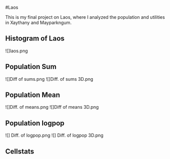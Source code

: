 #Laos

This is my final project on Laos, where I analyzed the population and utilities in Xaythany and Mayparkngum. 



## Histogram of Laos 

![]laos.png


## Population Sum

![]Diff of sums.png
![]Diff. of sums 3D.png


## Population Mean

![]Diff. of means.png
![]Diff of means 3D.png

## Population logpop

![] Diff. of logpop.png
![] Diff. of logpop 3D.png

## Cellstats
